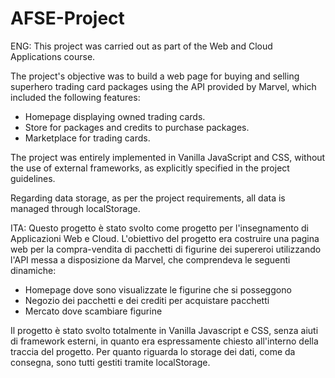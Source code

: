 # AFSE-Project

ENG:
This project was carried out as part of the Web and Cloud Applications course.

The project's objective was to build a web page for buying and selling superhero trading card packages using the API provided by Marvel, which included the following features:

 - Homepage displaying owned trading cards.
 - Store for packages and credits to purchase packages.
 - Marketplace for trading cards.

The project was entirely implemented in Vanilla JavaScript and CSS, without the use of external frameworks, as explicitly specified in the project guidelines.

Regarding data storage, as per the project requirements, all data is managed through localStorage.

ITA:
Questo progetto è stato svolto come progetto per l'insegnamento di Applicazioni Web e Cloud. L'obiettivo del progetto era costruire una pagina web per la compra-vendita di pacchetti di figurine dei supereroi utilizzando l'API messa a disposizione da Marvel, che comprendeva le seguenti dinamiche:

 - Homepage dove sono visualizzate le figurine che si posseggono
 - Negozio dei pacchetti e dei crediti per acquistare pacchetti
 - Mercato dove scambiare figurine

Il progetto è stato svolto totalmente in Vanilla Javascript e CSS, senza aiuti di framework esterni, in quanto era espressamente chiesto all'interno della traccia del progetto. Per quanto riguarda lo storage dei dati, come da consegna, sono tutti gestiti tramite localStorage.
